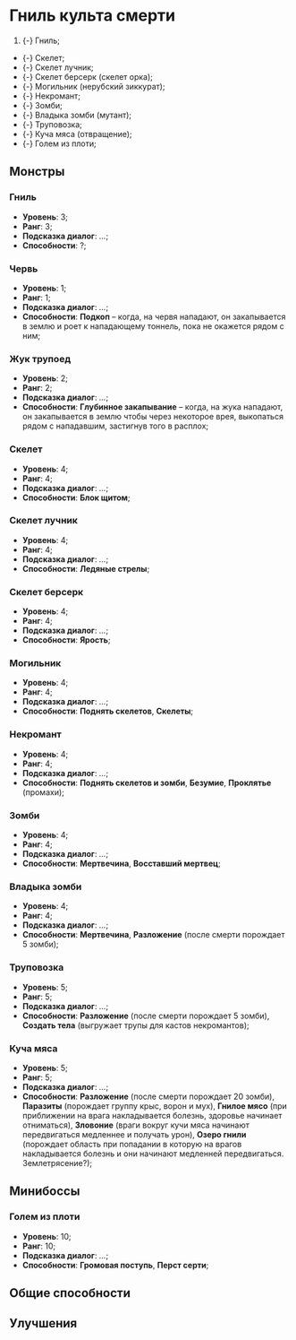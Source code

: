 # Гниль культа смерти

1. {-} Гниль;
* {-} Скелет;
* {-} Скелет лучник;
* {-} Скелет берсерк (скелет орка);
* {-} Могильник (нерубский зиккурат);
* {-} Некромант;
* {-} Зомби;
* {-} Владыка зомби (мутант);
* {-} Труповозка;
* {-} Куча мяса (отвращение);
* {-} Голем из плоти;

## Монстры

### Гниль
* **Уровень**: 3;
* **Ранг**: 3;
* **Подсказка диалог**: *...*;
* **Способности**: ?;

### Червь
* **Уровень**: 1;
* **Ранг**: 1;
* **Подсказка диалог**: *...*;
* **Способности**: **Подкоп** &ndash; когда, на червя нападают, он закапывается в землю и роет к нападающему тоннель, пока не окажется рядом с ним;

### Жук трупоед
* **Уровень**: 2;
* **Ранг**: 2;
* **Подсказка диалог**: *...*;
* **Способности**: **Глубинное закапывание** &ndash; когда, на жука нападают, он закапывается в землю чтобы через некоторое врея, выкопаться рядом с нападавшим, застигнув того в расплох;

### Скелет
* **Уровень**: 4;
* **Ранг**: 4;
* **Подсказка диалог**: *...*;
* **Способности**: **Блок щитом**;

### Скелет лучник
* **Уровень**: 4;
* **Ранг**: 4;
* **Подсказка диалог**: *...*;
* **Способности**: **Ледяные стрелы**;

### Скелет берсерк
* **Уровень**: 4;
* **Ранг**: 4;
* **Подсказка диалог**: *...*;
* **Способности**: **Ярость**;

### Могильник
* **Уровень**: 4;
* **Ранг**: 4;
* **Подсказка диалог**: *...*;
* **Способности**: **Поднять скелетов**, **Скелеты**;

### Некромант
* **Уровень**: 4;
* **Ранг**: 4;
* **Подсказка диалог**: *...*;
* **Способности**: **Поднять скелетов и зомби**, **Безумие**, **Проклятье** (промахи);

### Зомби
* **Уровень**: 4;
* **Ранг**: 4;
* **Подсказка диалог**: *...*;
* **Способности**: **Мертвечина**, **Восставший мертвец**;

### Владыка зомби
* **Уровень**: 4;
* **Ранг**: 4;
* **Подсказка диалог**: *...*;
* **Способности**: **Мертвечина**, **Разложение** (после смерти порождает 5 зомби);

### Труповозка
* **Уровень**: 5;
* **Ранг**: 5;
* **Подсказка диалог**: *...*;
* **Способности**: **Разложение** (после смерти порождает 5 зомби), **Создать тела** (выгружает трупы для кастов некромантов);

### Куча мяса
* **Уровень**: 5;
* **Ранг**: 5;
* **Подсказка диалог**: *...*;
* **Способности**: **Разложение** (после смерти порождает 20 зомби), **Паразиты** (порождает группу крыс, ворон и мух), **Гнилое мясо** (при приближении на врага накладывается болезнь, здоровье начинает отниматься), **Зловоние** (враги вокруг кучи мяса начинают передвигаться медленнее и получать урон), **Озеро гнили** (порождает область при попадании в которую на врагов накладывается болезнь и они начинают медленней передвигаться. Землетрясение?);

## Минибоссы

### Голем из плоти
* **Уровень**: 10;
* **Ранг**: 10;
* **Подсказка диалог**: *...*;
* **Способности**: **Громовая поступь**, **Перст серти**;

## Общие способности

## Улучшения